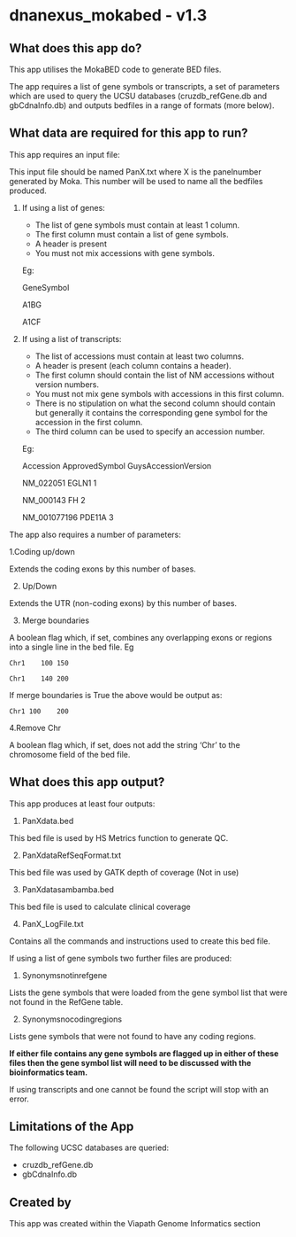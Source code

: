 # dnanexus_mokabed - v1.3

## What does this app do?
This app utilises the MokaBED code to generate BED files.

The app requires a list of gene symbols or transcripts, a set of parameters which are used to query the UCSU databases (cruzdb_refGene.db and gbCdnaInfo.db) and outputs bedfiles in a range of formats (more below).

## What data are required for this app to run?

This app requires an input file:

This input file should be named PanX.txt where X is the panelnumber generated by Moka. This number will be used to name all the bedfiles produced.

1.  If using a list of genes:
    * The list of gene symbols must contain at least 1 column. 
    * The first column must contain a list of gene symbols.
    * A header is present
    * You must not mix accessions with gene symbols.

	Eg:

	GeneSymbol 

	A1BG

	A1CF

2. If using a list of transcripts:
    * The list of accessions must contain at least two columns.
    * A header is present (each column contains a header).
    * The first column should contain the list of NM accessions without version numbers. 
    * You must not mix gene symbols with accessions in this first column. 
    * There is no stipulation on what the second column should contain but generally it contains the corresponding gene symbol for the accession in the first column.
    * The third column can be used to specify an accession number.

	Eg:

	Accession	ApprovedSymbol	GuysAccessionVersion

	NM_022051		 EGLN1		1

	NM_000143		 FH	2

	NM_001077196 	PDE11A	3


The app also requires a number of parameters:

1.Coding up/down

Extends the coding exons by this number of bases.

2. Up/Down

Extends the UTR (non-coding exons) by this number of bases.

3. Merge boundaries

A boolean flag which, if set, combines any overlapping exons or regions into a single line in the bed file. Eg 

	Chr1	100	150

	Chr1	140	200

If merge boundaries is True the above would be output as: 

	Chr1 100	200

4.Remove Chr

A boolean flag which, if set, does not add the string ‘Chr’ to the chromosome field of the bed file. 
 

## What does this app output?
This app produces at least four outputs:

1. PanXdata.bed

This bed file is used by HS Metrics function to generate QC.

2. PanXdataRefSeqFormat.txt

This bed file was used by GATK depth of coverage (Not in use)

3.  PanXdatasambamba.bed

This bed file is used to calculate clinical coverage

4. PanX_LogFile.txt

Contains all the commands and instructions used to create this bed file.


If using a list of gene symbols two further files are produced:

1. Synonymsnotinrefgene 

Lists the gene symbols that were loaded from the gene symbol list that were not found in the RefGene table.

2. Synonymsnocodingregions 

Lists gene symbols that were not found to have any coding regions. 

**If either file contains any gene symbols are flagged up in either of these files then the gene symbol list will need to be discussed with the bioinformatics team.**


If using transcripts and one cannot be found the script will stop with an error.

## Limitations of the App
The following UCSC databases are queried:
* cruzdb_refGene.db 
* gbCdnaInfo.db

## Created by
This app was created within the Viapath Genome Informatics section
